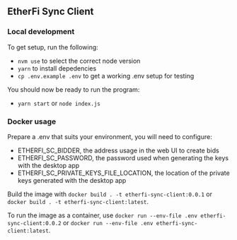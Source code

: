 ## EtherFi Sync Client

### Local development

To get setup, run the following:
- `nvm use` to select the correct node version
- `yarn` to install depedencies
- `cp .env.example .env` to get a working .env setup for testing

You should now be ready to run the program:
- `yarn start` or `node index.js`


### Docker usage

Prepare a .env that suits your environment, you will need to configure:
- ETHERFI_SC_BIDDER, the address usage in the web UI to create bids
- ETHERFI_SC_PASSWORD, the password used when generating the keys with the desktop app
- ETHERFI_SC_PRIVATE_KEYS_FILE_LOCATION, the location of the private keys generated with the desktop app

Build the image with `docker build . -t etherfi-sync-client:0.0.1` or `docker build . -t etherfi-sync-client:latest`.

To run the image as a container, use `docker run --env-file .env etherfi-sync-client:0.0.2` or `docker run --env-file .env etherfi-sync-client:latest`.